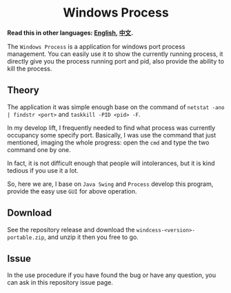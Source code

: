 <h1 align="center">Windows Process</h1>

**Read this in other languages: [English](/README.md), [中文](/doc/README_ZH.md).**

The `Windows Process` is a application for windows port process management. You can easily use it to show the currently running process, it directly give you the process running port and pid, also provide the ability to kill the process.

## Theory
The application it was simple enough base on the command of `netstat -ano | findstr <port>` and `taskkill -PID <pid> -F`.

In my develop lift, I frequently needed to find what process was currently occupancy some specify port. Basically, I was use the command that just mentioned, imaging the whole progress: open the `cmd` and type the two command one by one.

In fact, it is not difficult enough that people will intolerances, but it is kind tedious if you use it a lot.

So, here we are, I base on `Java Swing` and `Process` develop this program, provide the easy use `GUI` for above operation.


## Download
See the repository release and download the `windcess-<version>-portable.zip`, and unzip it then you free to go.


## Issue
In the use procedure if you have found the bug or have any question, you can ask in this repository issue page.
